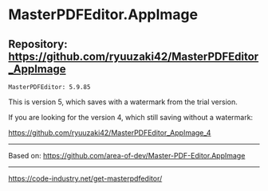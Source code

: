 
# MasterPDFEditor.AppImage

## Repository: https://github.com/ryuuzaki42/MasterPDFEditor_AppImage
    MasterPDFEditor: 5.9.85

This is version 5, which saves with a watermark from the trial version.

If you are looking for the version 4, which still saving without a watermark:

https://github.com/ryuuzaki42/MasterPDFEditor_AppImage_4

---
Based on: https://github.com/area-of-dev/Master-PDF-Editor.AppImage

---
https://code-industry.net/get-masterpdfeditor/
